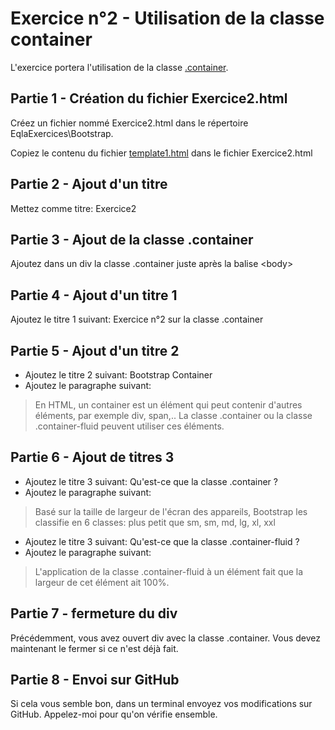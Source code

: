 # Exercice n°2 - Utilisation de la classe container
L'exercice portera l'utilisation de la classe [.container](/Theorie/README.md#la-classe-container "La classe .container dans le cours").

## Partie 1 - Création du fichier Exercice2.html
Créez un fichier nommé Exercice2.html dans le répertoire EqlaExercices\Bootstrap.  

Copiez le contenu du fichier [template1.html](/Exercices/Templates/template1.html?raw=1) dans le fichier Exercice2.html
## Partie 2 - Ajout d'un titre
Mettez comme titre: Exercice2

## Partie 3 - Ajout de la classe .container
Ajoutez dans un div la classe .container juste après la balise \<body>

## Partie 4 - Ajout d'un titre 1
Ajoutez le titre 1 suivant: Exercice n°2 sur la classe .container

## Partie 5 - Ajout d'un titre 2
- Ajoutez le titre 2 suivant: Bootstrap Container
- Ajoutez le paragraphe suivant:  
> En HTML, un container est un élément qui peut contenir d'autres éléments, par exemple div, span,.. La classe .container ou la classe .container-fluid peuvent utiliser ces éléments.

## Partie 6 - Ajout de titres 3
- Ajoutez le titre 3 suivant: Qu'est-ce que la classe .container ?
- Ajoutez le paragraphe suivant:  
> Basé sur la taille de largeur de l'écran des appareils, Bootstrap les classifie en 6 classes: plus petit que sm, sm, md, lg, xl, xxl

- Ajoutez le titre 3 suivant: Qu'est-ce que la classe .container-fluid ?
- Ajoutez le paragraphe suivant:
> L'application de la classe .container-fluid à un élément fait que la largeur de cet élément ait 100%.

## Partie 7 - fermeture du div
Précédemment, vous avez ouvert div avec la classe .container. Vous devez maintenant le fermer si ce n'est déjà fait.

## Partie 8 - Envoi sur GitHub
Si cela vous semble bon, dans un terminal envoyez vos modifications sur GitHub.
Appelez-moi pour qu'on vérifie ensemble.